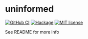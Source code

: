 # uninformed

[![GitHub CI](https://github.com/PPKFS/uninformed/workflows/CI/badge.svg)](https://github.com/PPKFS/uninformed/actions)
[![Hackage](https://img.shields.io/hackage/v/uninformed.svg?logo=haskell)](https://hackage.haskell.org/package/uninformed)
[![MIT license](https://img.shields.io/badge/license-MIT-blue.svg)](LICENSE)

See README for more info
